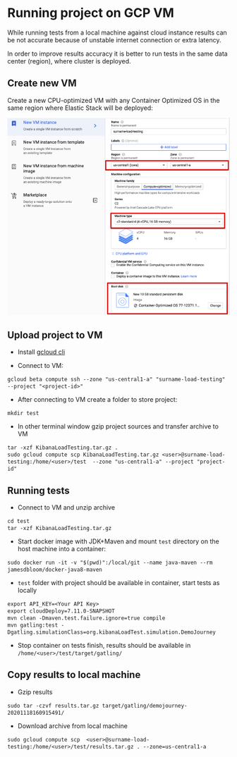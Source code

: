 # Running project on GCP VM

While running tests from a local machine against cloud instance results can
be not accurate because of unstable internet connection or extra latency.

In order to improve results accuracy it is better to run tests in the same data center
(region), where cluster is deployed.

## Create new VM

Create a new CPU-optimized VM with any Container Optimized OS in the same region where
Elastic Stack will be deployed:

![New VM](New_VM.png)

## Upload project to VM

- Install [gcloud cli](https://cloud.google.com/sdk/docs/install)

- Connect to VM:
```
gcloud beta compute ssh --zone "us-central1-a" "surname-load-testing" --project "<project-id>"
```

- After connecting to VM create a folder to store project:
```
mkdir test
```

- In other terminal window gzip project sources and transfer archive to VM
```
tar -xzf KibanaLoadTesting.tar.gz .
sudo gcloud compute scp KibanaLoadTesting.tar.gz <user>@surname-load-testing:/home/<user>/test  --zone "us-central1-a" --project "project-id"
```

## Running tests

- Connect to VM and unzip archive
```
cd test
tar -xzf KibanaLoadTesting.tar.gz
```

- Start docker image with JDK+Maven and mount `test` directory on the host machine into a container:
```
sudo docker run -it -v "$(pwd)":/local/git --name java-maven --rm jamesdbloom/docker-java8-maven
```

- `test` folder with project should be available in container, start tests as locally
```
export API_KEY=<Your API Key>
export cloudDeploy=7.11.0-SNAPSHOT
mvn clean -Dmaven.test.failure.ignore=true compile
mvn gatling:test -Dgatling.simulationClass=org.kibanaLoadTest.simulation.DemoJourney
```

- Stop container on tests finish, results should be available in `/home/<user>/test/target/gatling/`
 
## Copy results to local machine
- Gzip results
```
sudo tar -czvf results.tar.gz target/gatling/demojourney-20201118160915491/
``` 
- Download archive from local machine
```
sudo gcloud compute scp  <user>@surname-load-testing:/home/<user>/test/results.tar.gz . --zone=us-central1-a
```



